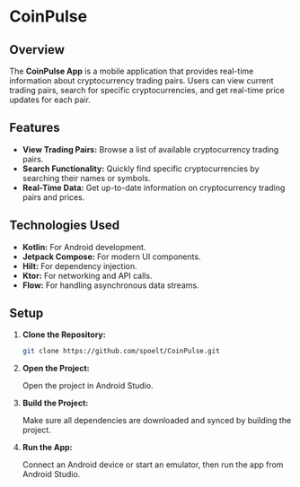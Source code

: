 # CoinPulse

## Overview

The **CoinPulse App** is a mobile application that provides real-time information about cryptocurrency trading pairs. Users can view current trading pairs, search for specific cryptocurrencies, and get real-time price updates for each pair.

## Features

- **View Trading Pairs:** Browse a list of available cryptocurrency trading pairs.
- **Search Functionality:** Quickly find specific cryptocurrencies by searching their names or symbols.
- **Real-Time Data:** Get up-to-date information on cryptocurrency trading pairs and prices.

## Technologies Used

- **Kotlin:** For Android development.
- **Jetpack Compose:** For modern UI components.
- **Hilt:** For dependency injection.
- **Ktor:** For networking and API calls.
- **Flow:** For handling asynchronous data streams.

## Setup

1. **Clone the Repository:**

    ```bash
    git clone https://github.com/spoelt/CoinPulse.git
    ```
2. **Open the Project:**

    Open the project in Android Studio.

3. **Build the Project:**

    Make sure all dependencies are downloaded and synced by building the project.

4. **Run the App:**

    Connect an Android device or start an emulator, then run the app from Android Studio.
